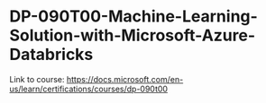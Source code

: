 # DP-090T00-Machine-Learning-Solution-with-Microsoft-Azure-Databricks

Link to course: https://docs.microsoft.com/en-us/learn/certifications/courses/dp-090t00
